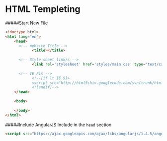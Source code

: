<!--
GitHub Markdown System:
https://help.github.com/articles/markdown-basics/
https://guides.github.com/features/mastering-markdown/
-->

# HTML Templeting

#####Start New File
```HTML
<!doctype html>
<html lang="en">
	<head>
	  <!-- Website Title -->
			<title></title>
		
	  <!-- Style sheet link/s -->
			<link rel='stylesheet' href='styles/main.css' type="text/css">
		
	  <!-- IE Fix -->	
			<!--[if lt IE 9]>
			<script src="http://html5shiv.googlecode.com/svn/trunk/html5.js"></script>
			<![endif]-->
	</head>
	
	<body>
		
	</body>
</html>
```

#####Include AngularJS
Include in the <code>head</code> section
```HTML
<script src="https://ajax.googleapis.com/ajax/libs/angularjs/1.4.5/angular.min.js"></script>
```


<!--
New sections:
#####Start New File
```HTML
```
-->